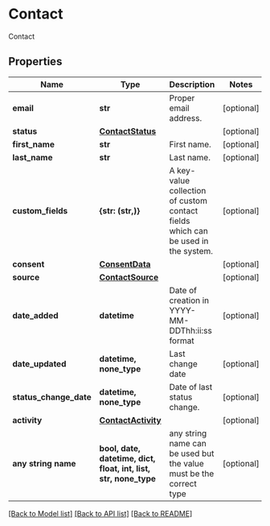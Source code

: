 # Contact

Contact

## Properties
Name | Type | Description | Notes
------------ | ------------- | ------------- | -------------
**email** | **str** | Proper email address. | [optional] 
**status** | [**ContactStatus**](ContactStatus.md) |  | [optional] 
**first_name** | **str** | First name. | [optional] 
**last_name** | **str** | Last name. | [optional] 
**custom_fields** | **{str: (str,)}** | A key-value collection of custom contact fields which can be used in the system. | [optional] 
**consent** | [**ConsentData**](ConsentData.md) |  | [optional] 
**source** | [**ContactSource**](ContactSource.md) |  | [optional] 
**date_added** | **datetime** | Date of creation in YYYY-MM-DDThh:ii:ss format | [optional] 
**date_updated** | **datetime, none_type** | Last change date | [optional] 
**status_change_date** | **datetime, none_type** | Date of last status change. | [optional] 
**activity** | [**ContactActivity**](ContactActivity.md) |  | [optional] 
**any string name** | **bool, date, datetime, dict, float, int, list, str, none_type** | any string name can be used but the value must be the correct type | [optional]

[[Back to Model list]](../README.md#documentation-for-models) [[Back to API list]](../README.md#documentation-for-api-endpoints) [[Back to README]](../README.md)


